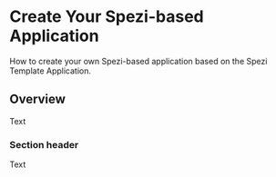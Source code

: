 # Create Your Spezi-based Application

How to create your own Spezi-based application based on the Spezi Template Application.

## Overview

<!--@START_MENU_TOKEN@-->Text<!--@END_MENU_TOKEN@-->

### Section header

<!--@START_MENU_TOKEN@-->Text<!--@END_MENU_TOKEN@-->

